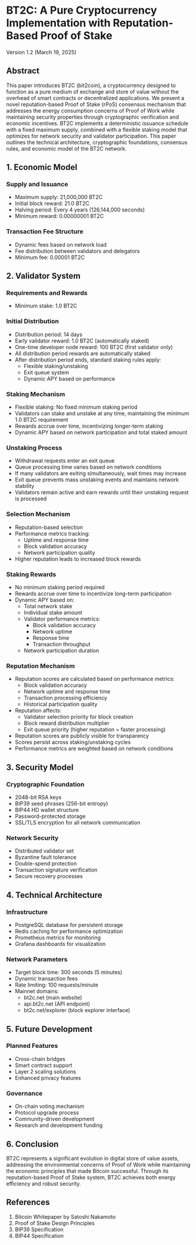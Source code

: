 # BT2C: A Pure Cryptocurrency Implementation with Reputation-Based Proof of Stake
Version 1.2 (March 19, 2025)

## Abstract

This paper introduces BT2C (bit2coin), a cryptocurrency designed to function as a pure medium of exchange and store of value without the overhead of smart contracts or decentralized applications. We present a novel reputation-based Proof of Stake (rPoS) consensus mechanism that addresses the energy consumption concerns of Proof of Work while maintaining security properties through cryptographic verification and economic incentives. BT2C implements a deterministic issuance schedule with a fixed maximum supply, combined with a flexible staking model that optimizes for network security and validator participation. This paper outlines the technical architecture, cryptographic foundations, consensus rules, and economic model of the BT2C network.

## 1. Economic Model
### Supply and Issuance
- Maximum supply: 21,000,000 BT2C
- Initial block reward: 21.0 BT2C
- Halving period: Every 4 years (126,144,000 seconds)
- Minimum reward: 0.00000001 BT2C

### Transaction Fee Structure
- Dynamic fees based on network load
- Fee distribution between validators and delegators
- Minimum fee: 0.00001 BT2C

## 2. Validator System
### Requirements and Rewards
- Minimum stake: 1.0 BT2C

### Initial Distribution
- Distribution period: 14 days
- Early validator reward: 1.0 BT2C (automatically staked)
- One-time developer node reward: 100 BT2C (first validator only)
- All distribution period rewards are automatically staked
- After distribution period ends, standard staking rules apply:
  * Flexible staking/unstaking
  * Exit queue system
  * Dynamic APY based on performance

### Staking Mechanism
- Flexible staking: No fixed minimum staking period
- Validators can stake and unstake at any time, maintaining the minimum 1.0 BT2C requirement
- Rewards accrue over time, incentivizing longer-term staking
- Dynamic APY based on network participation and total staked amount

### Unstaking Process
- Withdrawal requests enter an exit queue
- Queue processing time varies based on network conditions
- If many validators are exiting simultaneously, wait times may increase
- Exit queue prevents mass unstaking events and maintains network stability
- Validators remain active and earn rewards until their unstaking request is processed

### Selection Mechanism
- Reputation-based selection
- Performance metrics tracking:
  * Uptime and response time
  * Block validation accuracy
  * Network participation quality
- Higher reputation leads to increased block rewards

### Staking Rewards
- No minimum staking period required
- Rewards accrue over time to incentivize long-term participation
- Dynamic APY based on:
  * Total network stake
  * Individual stake amount
  * Validator performance metrics:
    - Block validation accuracy
    - Network uptime
    - Response time
    - Transaction throughput
  * Network participation duration

### Reputation Mechanism
- Reputation scores are calculated based on performance metrics:
  * Block validation accuracy
  * Network uptime and response time
  * Transaction processing efficiency
  * Historical participation quality
- Reputation affects:
  * Validator selection priority for block creation
  * Block reward distribution multiplier
  * Exit queue priority (higher reputation = faster processing)
- Reputation scores are publicly visible for transparency
- Scores persist across staking/unstaking cycles
- Performance metrics are weighted based on network conditions

## 3. Security Model
### Cryptographic Foundation
- 2048-bit RSA keys
- BIP39 seed phrases (256-bit entropy)
- BIP44 HD wallet structure
- Password-protected storage
- SSL/TLS encryption for all network communication

### Network Security
- Distributed validator set
- Byzantine fault tolerance
- Double-spend protection
- Transaction signature verification
- Secure recovery processes

## 4. Technical Architecture
### Infrastructure
- PostgreSQL database for persistent storage
- Redis caching for performance optimization
- Prometheus metrics for monitoring
- Grafana dashboards for visualization

### Network Parameters
- Target block time: 300 seconds (5 minutes)
- Dynamic transaction fees
- Rate limiting: 100 requests/minute
- Mainnet domains:
  * bt2c.net (main website)
  * api.bt2c.net (API endpoint)
  * bt2c.net/explorer (block explorer interface)

## 5. Future Development
### Planned Features
- Cross-chain bridges
- Smart contract support
- Layer 2 scaling solutions
- Enhanced privacy features

### Governance
- On-chain voting mechanism
- Protocol upgrade process
- Community-driven development
- Research and development funding

## 6. Conclusion
BT2C represents a significant evolution in digital store of value assets, addressing the environmental concerns of Proof of Work while maintaining the economic principles that made Bitcoin successful. Through its reputation-based Proof of Stake system, BT2C achieves both energy efficiency and robust security.

## References
1. Bitcoin Whitepaper by Satoshi Nakamoto
2. Proof of Stake Design Principles
3. BIP39 Specification
4. BIP44 Specification
